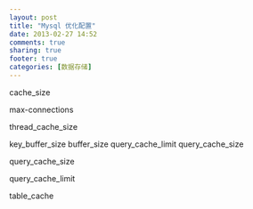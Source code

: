```yaml
---
layout: post
title: "Mysql 优化配置"
date: 2013-02-27 14:52
comments: true
sharing: true
footer: true
categories: [数据存储]
---
```




cache_size

max-connections

thread_cache_size

key_buffer_size
buffer_size
query_cache_limit
query_cache_size


query_cache_size

query_cache_limit

table_cache
